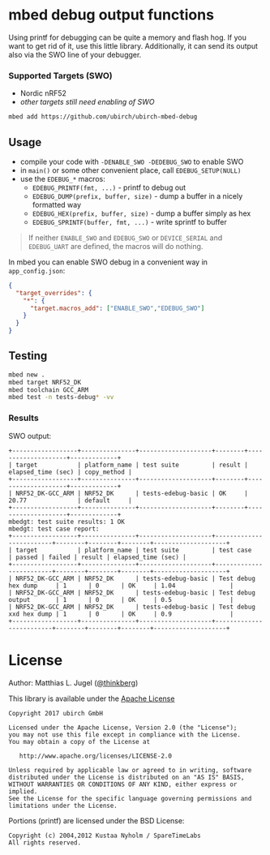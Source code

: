 # mbed debug output functions

Using printf for debugging can be quite a memory and flash hog. If you want to get rid
of it, use this little library. Additionally, it can send its output also via the SWO
line of your debugger.

### Supported Targets (SWO)

- Nordic nRF52
- *other targets still need enabling of SWO*


```bash
mbed add https://github.com/ubirch/ubirch-mbed-debug
```

## Usage

- compile your code with `-DENABLE_SWO -DEDEBUG_SWO` to enable SWO
- in `main()` or some other convenient place, call `EDEBUG_SETUP(NULL)`
- use the `EDEBUG_*` macros:
    - `EDEBUG_PRINTF(fmt, ...)` - printf to debug out
    - `EDEBUG_DUMP(prefix, buffer, size)` - dump a buffer in a nicely formatted way
    - `EDEBUG_HEX(prefix, buffer, size)` - dump a buffer simply as hex
    - `EDEBUG_SPRINTF(buffer, fmt, ...)` - write sprintf to buffer

> If neither `ENABLE_SWO` and `EDEBUG_SWO` or `DEVICE_SERIAL` and `EDEBUG_UART` are defined,
> the macros will do nothing.

In mbed you can enable SWO debug in a convenient way in `app_config.json`:

```json
{
  "target_overrides": {
    "*": {
      "target.macros_add": ["ENABLE_SWO","EDEBUG_SWO"]
    }
  }
}
```

## Testing

```bash
mbed new .
mbed target NRF52_DK
mbed toolchain GCC_ARM
mbed test -n tests-debug* -vv
```

### Results

SWO output:

```
+------------------+---------------+--------------------+--------+--------------------+-------------+
| target           | platform_name | test suite         | result | elapsed_time (sec) | copy_method |
+------------------+---------------+--------------------+--------+--------------------+-------------+
| NRF52_DK-GCC_ARM | NRF52_DK      | tests-edebug-basic | OK     | 20.77              | default     |
+------------------+---------------+--------------------+--------+--------------------+-------------+
mbedgt: test suite results: 1 OK
mbedgt: test case report:
+------------------+---------------+--------------------+-------------------------+--------+--------+--------+--------------------+
| target           | platform_name | test suite         | test case               | passed | failed | result | elapsed_time (sec) |
+------------------+---------------+--------------------+-------------------------+--------+--------+--------+--------------------+
| NRF52_DK-GCC_ARM | NRF52_DK      | tests-edebug-basic | Test debug hex dump     | 1      | 0      | OK     | 1.04               |
| NRF52_DK-GCC_ARM | NRF52_DK      | tests-edebug-basic | Test debug output       | 1      | 0      | OK     | 0.5                |
| NRF52_DK-GCC_ARM | NRF52_DK      | tests-edebug-basic | Test debug xxd hex dump | 1      | 0      | OK     | 0.9                |
+------------------+---------------+--------------------+-------------------------+--------+--------+--------+--------------------+
```
# License

Author: Matthias L. Jugel ([@thinkberg](https://github.com/thinkberg))

This library is available under the [Apache License](LICENSE)

```
Copyright 2017 ubirch GmbH

Licensed under the Apache License, Version 2.0 (the "License");
you may not use this file except in compliance with the License.
You may obtain a copy of the License at

   http://www.apache.org/licenses/LICENSE-2.0

Unless required by applicable law or agreed to in writing, software
distributed under the License is distributed on an "AS IS" BASIS,
WITHOUT WARRANTIES OR CONDITIONS OF ANY KIND, either express or implied.
See the License for the specific language governing permissions and
limitations under the License.
````

Portions (printf) are licensed under the BSD License:

```
Copyright (c) 2004,2012 Kustaa Nyholm / SpareTimeLabs
All rights reserved.
```